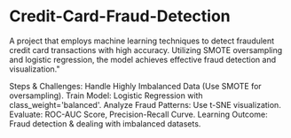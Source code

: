 # Credit-Card-Fraud-Detection
A project that employs machine learning techniques to detect fraudulent credit card transactions with high accuracy. Utilizing SMOTE oversampling and logistic regression, the model achieves effective fraud detection and visualization."

 Steps & Challenges: 
    Handle Highly Imbalanced Data (Use SMOTE for oversampling). 
    Train Model: Logistic Regression with class_weight='balanced'. 
    Analyze Fraud Patterns: Use t-SNE visualization. 
    Evaluate: ROC-AUC Score, Precision-Recall Curve. 
      Learning Outcome: Fraud detection & dealing with imbalanced datasets. 
  
